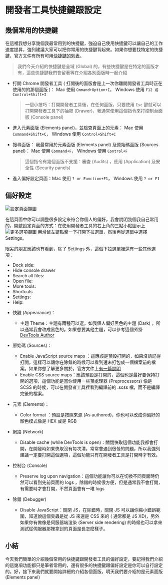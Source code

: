 # 開發者工具快捷鍵跟設定


## 幾個常用的快捷鍵

在這裡我想分享幾個我最常用到的快捷鍵，強迫自己使用快捷鍵可以讓自己的工作速度提昇，強列建議大家可以把你常用的快捷鍵背起來。如果你想要找特定的快捷鍵，官方文件有所有可用[快捷鍵的列表](https://developers.google.com/web/tools/chrome-devtools/shortcuts)。

> 我們今天介紹的快捷鍵是全域 (Global) 的，有些快捷鍵是在特定的面版才有，這些快捷鍵我們會留著等在介紹各別面版時一起介紹

* 打開 Chrome 開發者工具 ( 打開後的面版會是上一次你離開開發者工具時正在使用的的那個面版 )： Mac 使用 `Cmmand+Option+I`， Windows 使用 `F12 或  Control+Shift+I`

  > 一個小技巧：打開開發者工具後，在任何面版，只要使用 `Esc` 鍵就可以打開開發者工具下的抽屜 (Drawer)，我通常使用這個指令來打控制台面版 (Console panel)

* 進入元素面版 (Elements panel)，並檢查頁面上的元素： Mac 使用 `Command+Shift+C`， Windows 使用 `Control+Shift+C`
* 搜尋面版： 我最常用於元素面版 (Elements panel) 及原始碼面版 (Sources panel)： Mac 使用 `Command+F`， Windows 使用 `Control+F`
  > 這個指令有幾個面版不支援：審查 (Audits) ，應用 (Application) 及安全性 (Security panels)

* 進入偏好設定頁面：Mac 使用 `? or Function+F1`， Windows 使用 `? or F1`

## 偏好設定

![設定頁面擷圖](https://www.dropbox.com/s/dp3sgpx2a6w7lwk/settings.jpg?raw=1)

在這頁面中你可以調整很多設定來符合你個人的偏好，我會說明幾個我自己常用的，開啟設定頁面的方式：在使用開發者工具的右上角的三點小點圖示上 ![更多選項擷圖](https://www.dropbox.com/s/4hgosdq1e86gp0f/three-dots.jpg?raw=1) 用滑鼠左鍵點擊一下打開下拉選單，然後再從選單中選擇 Settings。

眼尖的朋友應該也有看到，除了 Settings 外，這個下拉選單裡還有一些其他選項：
- Dock side:
- Hide console drawer
- Search all files:
- Open file:
- More tools: 
- Shortcuts
- Settings: 
- Help: 

* 快觀 (Appearance)：

  * 主題 Theme：主題有兩種可以選，如我個人偏好黑色的主題 (Dark) ，所以通常我會改成黑色的。如果想要其他主題，可以參考這個外掛 [DevTools Author](https://github.com/micjamking/devtools-author)

* 原始碼 (Sources)：

  * Enable JavaScript source maps ：這應該是預設打開的，如果沒請記得打開，這樣可以讓你在除錯的時候可以看到還未打包成一個檔案前的檔案。如果你想了解更多關於，官方文件上[有一篇說明](https://developers.google.com/web/tools/chrome-devtools/javascript/source-maps)
  * Enable CSS source maps：應該預設是打開的，這個也是最好要保持打開的選項，這個功能是當你使用一些預處理器 (Preprocessors) 像是 SCSS 的時候，可以在開發者工具裡看到編譯前的 .scss 檔，而不是編譯完後的檔案。

* 元素 (Elements)：

  * Color format ：預設是按照來源 (As authored)，你也可以改成你偏好的顏色模式像是 HEX 或是 RGB

* 網路 (Network)
  * Disable cache (while DevTools is open)：關閉快取這個功能我都會打開，在開發時如果快取沒有每次清，常常會遇到很怪的問題，所以我強列建議一定要打開這個選項，這個功能只有在開發者工具是打開時才有效。
* 控制台 (Console)

  * Preserve log upon navigation：這個功能讓你可以在切換不同頁面時仍然可以看到先前頁面的 logs ，除錯的時候很方便，但是通常我不會打開，有需要時才會打開，不然頁面會有一堆 logs

* 除錯 (Debugger)
  * Disable JavaScript：關閉 JS，在除錯時，關閉 JS 可以讓你縮小錯誤範圍，知道說這個臭蟲是從 JS 來還是 CSS 來的 ( 通常都是 JS XD)，另外如果你有做像是伺服器端渲染 (Server side rendering) 的時候也可以拿來測試從伺服器那裡拿到的頁面是長怎麼樣子。

## 小結

今天我們簡單的介紹幾個常用的快捷鍵跟開發者工具的偏好設定，要記得我們介紹的這幾項功能都只是筆者常用的，還有很多的快捷鍵跟偏好設定是你可以自行設定的。好，接下來我們就要開始詳細的介紹各個面版，明天我們要介紹的是元素面版 (Elements panel)
